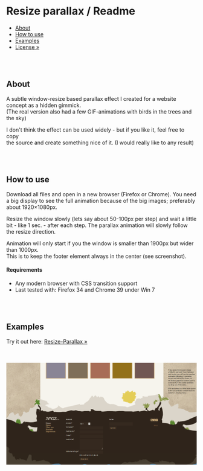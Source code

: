 # Resize parallax / Readme
- [About](#about)
- [How to use](#how-to-use)
- [Examples](#examples)
- [License »](/LICENSE.md)


<br><br>
## About
A subtle window-resize based parallax effect I created for a website concept as a hidden gimmick. <br>
(The real version also had a few GIF-animations with birds in the trees and the sky)

I don't think the effect can be used widely - but if you like it, feel free to copy <br>
the source and create something nice of it. (I would really like to any result)


<br><br>
## How to use
Download all files and open in a new browser (Firefox or Chrome).
You need a big display to see the full animation because of the big images; preferably about 1920×1080px.

Resize the window slowly (lets say about 50-100px per step) and wait a little bit - like 1 sec. - after each step.
The parallax animation will slowly follow the resize direction.

Animation will only start if you the window is smaller than 1900px but wider than 1000px. <br>
This is to keep the footer element always in the center (see screenshot).

#### Requirements
- Any modern browser with CSS transition support
- Last tested with: Firefox 34 and Chrome 39 under Win 7


<br><br>
## Examples
Try it out here: [Resize-Parallax »](http://christianoellers.github.io/Resize-Parallax/)

<br><br>
![Screenshot](/Screenshots/Website-Demo.png)

